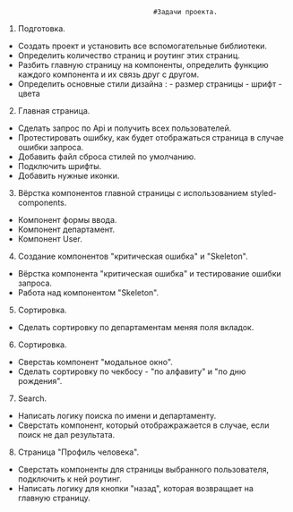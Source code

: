                                          #Задачи проекта.

1. Подготовка.

- Создать проект и установить все вспомогательные библиотеки.
- Определить количество страниц и роутинг этих страниц.
- Разбить главную страницу на компоненты, определить функцию каждого компонента и их связь друг с другом.
- Определить основные стили дизайна : - размер страницы - шрифт - цвета

2. Главная страница.

- Сделать запрос по Api и получить всех пользователей.
- Протестировать ошибку, как будет отображаться страница в случае ошибки запроса.
- Добавить файл сброса стилей по умолчанию.
- Подключить шрифты.
- Добавить нужные иконки.

3. Вёрстка компонентов главной страницы с использованием styled-components.

- Компонент формы ввода.
- Компонент департамент.
- Компонент User.

4. Cоздание компонентов "критическая ошибка" и "Skeleton".

- Вёрстка компонента "критическая ошибка" и тестирование ошибки запроса.
- Работа над компонентом "Skeleton".

5. Сортировка.

- Сделать сортировку по департаментам меняя поля вкладок.

6. Сортировка.

- Сверстаь компонент "модальное окно".
- Сделать сортировку по чекбосу - "по алфавиту" и "по дню рождения".

7. Search.

- Написать логику поиска по имени и департаменту.
- Сверстать компонент, который отображражается в случае, если поиск не дал результата.

8. Страница "Профиль человека".

- Сверстать компоненты для страницы выбранного пользователя, подключить к ней роутинг.
- Написать логику для кнопки "назад", которая возвращает на главную страницу.


